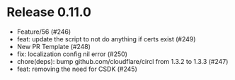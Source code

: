 # Release 0.11.0

- Feature/56 (#246)
- feat: update the script to not do anything if certs exist (#249)
- New PR Template (#248)
- fix: localization config nil error (#250)
- chore(deps): bump github.com/cloudflare/circl from 1.3.2 to 1.3.3 (#247)
- feat: removing the need for CSDK (#245)
